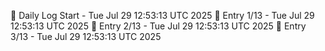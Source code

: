 📅 Daily Log Start - Tue Jul 29 12:53:13 UTC 2025
📌 Entry 1/13 - Tue Jul 29 12:53:13 UTC 2025
📌 Entry 2/13 - Tue Jul 29 12:53:13 UTC 2025
📌 Entry 3/13 - Tue Jul 29 12:53:13 UTC 2025
